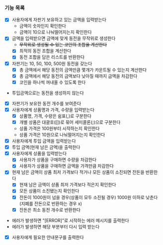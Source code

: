 ### 기능 목록
- [x] 사용자에게 자판기 보유하고 있는 금액을 입력받는다
  - 금액이 숫자인지 확인한다
  - 금액이 10으로 나눠떨어지는지 확인한다
- [x] 금액을 입력받으면 금액에 맞게 동전을 무작위로 생성한다
  - ~~무작위로 생성될 수 있는 코인의 조합을 계산한다~~
  - [x] 최적의 동전 조합을 계산한다
  - [x] 동전 조합을 담은 리스트를 반환한다
- [x] 자판기는 10, 50, 100, 500원 동전을 갖는다
  - [x] 총 금액에서 해당 동전의 금액만큼 몇개가 카운트될 수 있는지 계산한다
  - [x] 총 금액에서 해당 동전의 금액보다 낮아질 때까지 금액을 차감한다
  - [x] 코인을 하나씩 꺼내올 수 있도록 한다
- 투입금액으로는 동전을 생성하지 않는다
- [x] 자판기가 보유한 동전 개수를 보여준다
- [x] 사용자에게 상품명과 가격, 수량을 입력받는다
  - [x] 상품명, 가격, 수량은 쉼표(,)로 구분한다
  - [x] 개별 상품은 대괄호([])로 묶어 세미콜론(;)으로 구분한다
  - 상품 가격은 100원부터 시작하는지 확인한다
  - 상품 가격은 10원으로 나눠떨어지는지 확인한다
- [x] 사용자에게 투입 금액을 입력받는다
- [x] 투입 금액(현재 남은 금액)을 출력한다
- [x] 사용자에게 상품을 입력받는다
  - [x] 사용자가 상품을 구매하면 수량을 차감한다
  - [x] 사용자가 상품을 구매하면 금액을 가격만큼 차감한다
- [x] 현재 남은 금액이 상품 최저 가격보다 적거나 모든 상품이 소진되면 잔돈을 반환한다
  - [x] 현재 남은 금액이 상품 최저 가격보다 적은지 확인한다
  - [x] 모든 상품이 소진됐는지 확인한다
  - [x] 잔돈이 1000원이 넘을 경우(상품이 모두 소진될 경우) 1000원 이하로 낮춘다 (지폐를 잔돈으로 반환하는 경우 x)
  - [x] 잔돈은 최소 동전 개수로 반환한다
- 에러가 발생하면 "[ERROR]"로 시작하는 에러 메시지를 출력한다
- 에러가 발생하면 해당 부분부터 다시 입력 받는다
- [x] 사용자에게 필요한 안내문구를 출력한다